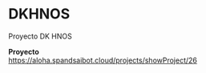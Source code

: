 # DKHNOS
Proyecto DK HNOS

**Proyecto**<br/>
https://aloha.spandsaibot.cloud/projects/showProject/26
